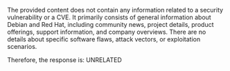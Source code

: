 The provided content does not contain any information related to a security vulnerability or a CVE. It primarily consists of general information about Debian and Red Hat, including community news, project details, product offerings, support information, and company overviews. There are no details about specific software flaws, attack vectors, or exploitation scenarios.

Therefore, the response is: UNRELATED